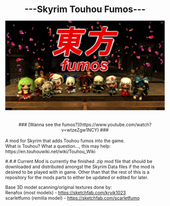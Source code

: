 
<div  align="center"><h1> ---Skyrim Touhou Fumos--- </h1></div>

<div  align="center">
<img  src="z images/skyrimtouhoufumos.jpeg"/>
</div>
<br/>
<br/>
<div  align="center">
### [Wanna see the fumos?](https://www.youtube.com/watch?v=wtzeZgw1NCY) ###
</div>
<br/>
A mod for Skyrim that adds Touhou fumos into the game.
<br/>
What is Touhou? What a question..., this may help:<br/>
https://en.touhouwiki.net/wiki/Touhou_Wiki<br/>


#.#.# Current Mod is currently the finished .zip mod file that should be downloaded and distributed amongst the Skyrim Data files if the mod is desired to be played with in game. Other than that the rest of this is a repository for the mods parts to either be updated or edited for later.

Base 3D model scanning/original textures done by:<br/>
Renafox (most models) - https://sketchfab.com/kryik1023<br/>
scarletfumo (remilia model) - https://sketchfab.com/scarletfumo<br/>
